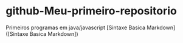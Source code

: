 # github-Meu-primeiro-repositorio
Primeiros programas em java/javascript
[Sintaxe Basica Markdown]([Sintaxe Basica Markdown])
